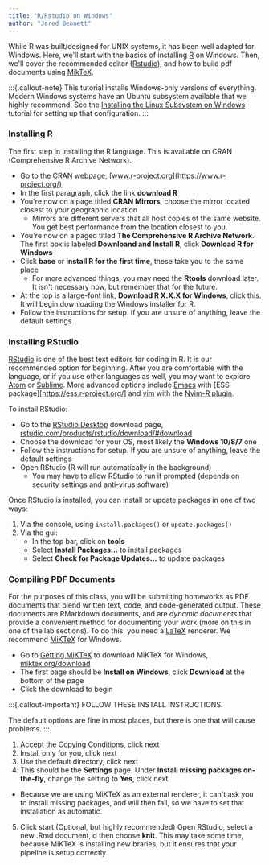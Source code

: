 ```yaml
---
title: "R/Rstudio on Windows"
author: "Jared Bennett"
---
```


While R was built/designed for UNIX systems, it has been well adapted for Windows. 
Here, we'll start with the basics of installing [R](https://www.r-project.org/) on 
Windows. Then, we'll cover the recommended editor ([Rstudio](https://rstudio.com/)), 
and how to build pdf documents using [MikTeX](https://miktex.org/).  

:::{.callout-note}
This tutorial installs Windows-only versions of everything. Modern Windows 
systems have an Ubuntu subsystem available that we highly recommend. See the 
[Installing the Linux Subsystem on Windows](windowsAndLinux.Rmd) tutorial for setting up that configuration.
:::

### Installing R

The first step in installing the R language. This is available on CRAN (Comprehensive R Archive Network).  

  * Go to the [CRAN](https://www.r-project.org/) webpage, [www.r-project.org](https://www.r-project.org/)
  * In the first paragraph, click the link **download R**
  * You're now on a page titled **CRAN Mirrors**, choose the mirror located closest to your geographic location
    * Mirrors are different servers that all host copies of the same website. 
    You get best performance from the location closest to you.
  * You're now on a paged titled **The Comprehensive R Archive Network**. The first 
  box is labeled **Downloand and Install R**, click **Download R for Windows**
  * Click **base** or **install R for the first time**, these take you to the same place
    * For more advanced things, you may need the **Rtools** download later. It isn't 
    necessary now, but remember that for the future.
  * At the top is a large-font link, **Download R X.X.X for Windows**, click this. 
  It will begin downloading the Windows installer for R. 
  * Follow the instructions for setup. If you are unsure of anything, leave the default settings
  
### Installing RStudio

[RStudio](https://rstudio.com/) is one of the best text editors for coding in R.
It is our recommended option for beginning. After you are comfortable with the
language, or if you use other languages as well, you may want to explore
[Atom](https://atom.io/) or [Sublime](https://www.sublimetext.com/). More
advanced options include [Emacs](https://www.gnu.org/software/emacs/) with [ESS
package][https://ess.r-project.org/] and [vim](https://www.vim.org/) with the
[Nvim-R plugin](https://github.com/jalvesaq/Nvim-R).

To install RStudio:  

  * Go to the [RStudio Desktop](https://rstudio.com/products/rstudio/download/#download) download
  page, [rstudio.com/products/rstudio/download/#download](https://rstudio.com/products/rstudio/download/#download)
  * Choose the download for your OS, most likely the **Windows 10/8/7** one
  * Follow the instructions for setup. If you are unsure of anything, leave the default settings
  * Open RStudio (R will run automatically in the background)  
    * You may have to allow RStudio to run if prompted (depends on security settings 
    and anti-virus software)

Once RStudio is installed, you can install or update packages in one of two ways:  

  1) Via the console, using `install.packages()` or `update.packages()`  
  2) Via the gui:  
      * In the top bar, click on **tools**
      * Select **Install Packages...** to install packages
      * Select **Check for Package Updates...** to update packages
    
### Compiling PDF Documents

For the purposes of this class, you will be submitting homeworks as PDF documents 
that blend written text, code, and code-generated output. These documents are RMarkdown 
documents, and are *dynamic documents* that provide a convenient method for documenting 
your work (more on this in one of the lab sections). To do this, you need a [LaTeX](https://www.latex-project.org/) 
renderer. We recommend [MiKTeX](https://miktex.org/) for Windows.

  * Go to [Getting MiKTeX](https://miktex.org/download) to download MiKTeX for Windows, [miktex.org/download](https://miktex.org/download)
  * The first page should be **Install on Windows**, click **Download** at the bottom of the page  
  * Click the download to begin  

:::{.callout-important}
FOLLOW THESE INSTALL INSTRUCTIONS.

The default options are fine in most places, but there is one that will cause 
problems.
:::

1) Accept the Copying Conditions, click next
2) Install only for you, click next
3) Use the default directory, click next
4) This should be the **Settings** page. Under **Install missing packages on-the-fly**, 
change the setting to **Yes**, click next  
  * Because we are using MiKTeX as an external renderer, it can't ask you to 
  install missing packages, and will then fail, so we have to set that installation as automatic.
5) Click start
(Optional, but highly recommended) Open RStudio, select a new .Rmd document, 
d then choose **knit**. This may take some time, because MiKTeX is installing new 
braries, but it ensures that your pipeline is setup correctly

